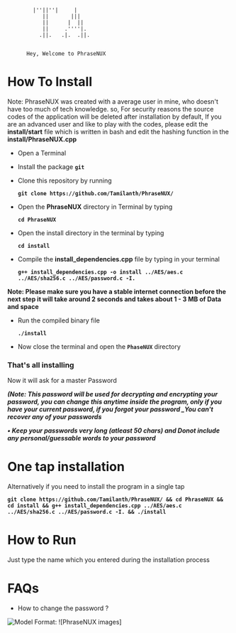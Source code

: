 

            |''||''|     |   
               ||       |||    
               ||      |  ||    
               ||     .''''|.   
              .||.   .|.  .||.  


          Hey, Welcome to PhraseNUX 


# How To Install

Note: PhraseNUX was created with a average user in mine, who doesn't have too much of tech knowledge. so, For security reasons the source codes of the application will be deleted after installation by default, If you are an advanced user and like to play with the codes, please edit the **install/start** file which is written in bash and edit the hashing function in the **install/PhraseNUX.cpp**

- Open a Terminal

- Install the package **`git`**

- Clone this repository by running
    
    **`git clone https://github.com/Tamilanth/PhraseNUX/`** 

- Open the **PhraseNUX** directory in Terminal by typing

     **`cd PhraseNUX`**

- Open the install directory in the terminal by typing

     **`cd install`**

- Compile the **install_dependencies.cpp** file by typing in your terminal

     **`g++ install_dependencies.cpp -o install ../AES/aes.c ../AES/sha256.c ../AES/password.c -I.`**


**Note: Please make sure you have a stable internet connection before the next step it will take around 2 seconds and takes about 1 - 3 MB of Data and space**

- Run the compiled binary file 

     **`./install`**

- Now close the terminal and open the **`PhaseNUX`** directory

### That's all installing

Now it will ask for a master Password 

***(Note: This password will be used for decrypting and encrypting your password, you can change this anytime inside the program, _only if you have your current password_, if you forgot your password _You can't recover any of your passwords***

***• Keep your passwords very long (atleast 50 chars)  and _Donot_ include any personal/guessable words to your password***

# One tap installation
Alternatively if you need to install the program in a single tap

**`git clone https://github.com/Tamilanth/PhraseNUX/ && cd PhraseNUX && cd install && g++ install_dependencies.cpp ../AES/aes.c ../AES/sha256.c ../AES/password.c -I. && ./install`**

# How to Run

Just type the name which you entered during the installation process

# FAQs

- How to change the password ?

![Model](/images/reference1.png)
Format: ![PhraseNUX images]
